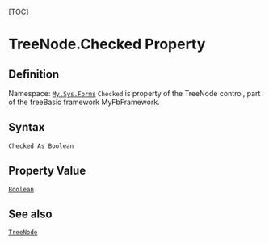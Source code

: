 [TOC]
# TreeNode.Checked Property

## Definition
Namespace: [`My.Sys.Forms`](My.Sys.Forms.md)
`Checked` is property of the TreeNode control, part of the freeBasic framework MyFbFramework.
## Syntax
```freeBasic
Checked As Boolean
```
## Property Value
[`Boolean`]("https://www.freebasic.net/wiki/KeyPgBoolean")
## See also
[`TreeNode`](TreeNode.md)
